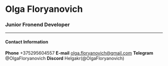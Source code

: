 # Olga Floryanovich
### Junior Fronend Developer
---
#### Contact Information
**Phone** +375295604557
**E-mail** olga.floryanovich@gmail.com
**Telegram** @OlgaFloryanovich
**Discord** Helgakr(@OlgaFloryanovich)
